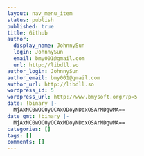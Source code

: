 ```yaml
---
layout: nav_menu_item
status: publish
published: true
title: Github
author:
  display_name: JohnnySun
  login: JohnnySun
  email: bmy001@gmail.com
  url: http://libdll.so
author_login: JohnnySun
author_email: bmy001@gmail.com
author_url: http://libdll.so
wordpress_id: 5
wordpress_url: http://www.bmysoft.org/?p=5
date: !binary |-
  MjAxNC0wOC0yOCAxODoyNDoxOSArMDgwMA==
date_gmt: !binary |-
  MjAxNC0wOC0yOCAxMDoyNDoxOSArMDgwMA==
categories: []
tags: []
comments: []
---
```


